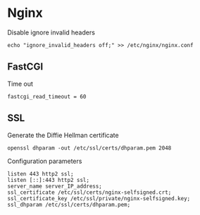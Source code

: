 # Nginx
Disable ignore invalid headers
```
echo "ignore_invalid_headers off;" >> /etc/nginx/nginx.conf
```

## FastCGI
Time out
```
fastcgi_read_timeout = 60
```

## SSL
Generate the Diffie Hellman certificate
```
openssl dhparam -out /etc/ssl/certs/dhparam.pem 2048
```

Configuration parameters
```
listen 443 http2 ssl;
listen [::]:443 http2 ssl;
server_name server_IP_address;
ssl_certificate /etc/ssl/certs/nginx-selfsigned.crt;
ssl_certificate_key /etc/ssl/private/nginx-selfsigned.key;
ssl_dhparam /etc/ssl/certs/dhparam.pem;
```

